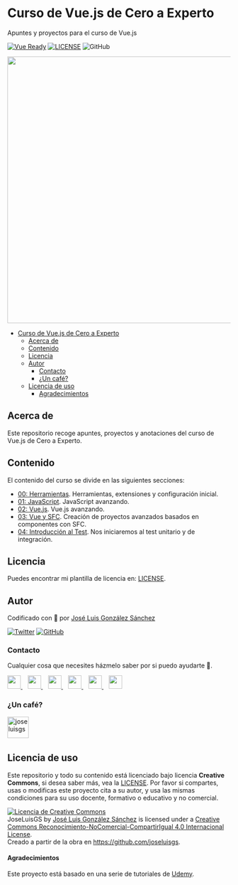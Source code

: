 # Curso de Vue.js de Cero a Experto

Apuntes y proyectos para el curso de Vue.js

[![Vue Ready](https://img.shields.io/badge/Code-Vue.js-%2342b983)](https://es.vuejs.org/)
[![LICENSE](https://img.shields.io/badge/Lisence-CC-%23e64545)](https://joseluisgs.github.io/docs/license/)
![GitHub](https://img.shields.io/github/last-commit/joseluisgs/vue-curso-cero-experto)

<p align="center">
  <a href="https://joseluisgs.github.io/" target="_blank"><img src="https://fernando-herrera.com/recursos-extra/wallpapers/vue-js.jpeg" 
  width='600px' borderRadius='1rem' boxShadow = '0 5px 18px rgba(0,0,0,0.3)'></a>
</p>

- [Curso de Vue.js de Cero a Experto](#curso-de-vuejs-de-cero-a-experto)
  - [Acerca de](#acerca-de)
  - [Contenido](#contenido)
  - [Licencia](#licencia)
  - [Autor](#autor)
    - [Contacto](#contacto)
    - [¿Un café?](#un-café)
  - [Licencia de uso](#licencia-de-uso)
      - [Agradecimientos](#agradecimientos)

## Acerca de

Este repositorio recoge apuntes, proyectos y anotaciones del curso de Vue.js de Cero a Experto.

## Contenido

El contenido del curso se divide en las siguientes secciones:

- [00: Herramientas](00-Herramientas/README.md). Herramientas, extensiones y configuración inicial.
- [01: JavaScript](01-JavaScript/README.md). JavaScript avanzando.
- [02: Vue.js](02-IntroVue//README.md). Vue.js avanzando.
- [03: Vue y SFC](03-SFC/README.md). Creación de proyectos avanzados basados en componentes con SFC. 
- [04: Introducción al Test](04-IntroTest/README.md). Nos iniciaremos al test unitario y de integración.

## Licencia

Puedes encontrar mi plantilla de licencia en: [LICENSE](#licencia-de-uso).

## Autor

Codificado con :sparkling_heart: por [José Luis González Sánchez](https://twitter.com/joseluisgonsan)

[![Twitter](https://img.shields.io/twitter/follow/joseluisgonsan?style=social)](https://twitter.com/joseluisgonsan)
[![GitHub](https://img.shields.io/github/followers/joseluisgs?style=social)](https://github.com/joseluisgs)

### Contacto

<p>
  Cualquier cosa que necesites házmelo saber por si puedo ayudarte 💬.
</p>
<p>
 <a href="https://joseluisgs.github.io/" target="_blank">
        <img src="https://joseluisgs.github.io/img/favicon.png" 
    height="30">
    </a>  &nbsp;&nbsp;
    <a href="https://github.com/joseluisgs" target="_blank">
        <img src="https://distreau.com/github.svg" 
    height="30">
    </a> &nbsp;&nbsp;
        <a href="https://twitter.com/joseluisgonsan" target="_blank">
        <img src="https://i.imgur.com/U4Uiaef.png" 
    height="30">
    </a> &nbsp;&nbsp;
    <a href="https://www.linkedin.com/in/joseluisgonsan" target="_blank">
        <img src="https://upload.wikimedia.org/wikipedia/commons/thumb/c/ca/LinkedIn_logo_initials.png/768px-LinkedIn_logo_initials.png" 
    height="30">
    </a>  &nbsp;&nbsp;
    <a href="https://discordapp.com/users/joseluisgs#3560" target="_blank">
        <img src="https://logodownload.org/wp-content/uploads/2017/11/discord-logo-4-1.png" 
    height="30">
    </a> &nbsp;&nbsp;
    <a href="https://g.dev/joseluisgs" target="_blank">
        <img loading="lazy" src="https://googlediscovery.com/wp-content/uploads/google-developers.png" 
    height="30">
    </a>    
</p>

### ¿Un café?

<p><a href="https://www.buymeacoffee.com/joseluisgs"> <img align="left" src="https://cdn.buymeacoffee.com/buttons/v2/default-blue.png" height="48" alt="joseluisgs" /></a></p><br><br><br>

## Licencia de uso

Este repositorio y todo su contenido está licenciado bajo licencia **Creative Commons**, si desea saber más, vea la [LICENSE](https://joseluisgs.github.io/docs/license/). Por favor si compartes, usas o modificas este proyecto cita a su autor, y usa las mismas condiciones para su uso docente, formativo o educativo y no comercial.

<a rel="license" href="http://creativecommons.org/licenses/by-nc-sa/4.0/"><img alt="Licencia de Creative Commons" style="border-width:0" src="https://i.creativecommons.org/l/by-nc-sa/4.0/88x31.png" /></a><br /><span xmlns:dct="http://purl.org/dc/terms/" property="dct:title">JoseLuisGS</span> by <a xmlns:cc="http://creativecommons.org/ns#" href="https://joseluisgs.github.io/" property="cc:attributionName" rel="cc:attributionURL">José Luis González Sánchez</a> is licensed under a <a rel="license" href="http://creativecommons.org/licenses/by-nc-sa/4.0/">Creative Commons Reconocimiento-NoComercial-CompartirIgual 4.0 Internacional License</a>.<br />Creado a partir de la obra en <a xmlns:dct="http://purl.org/dc/terms/" href="https://github.com/joseluisgs" rel="dct:source">https://github.com/joseluisgs</a>.

#### Agradecimientos

Este proyecto está basado en una serie de tutoriales de [Udemy](https://www.udemy.com/course/vuejs-fh).
